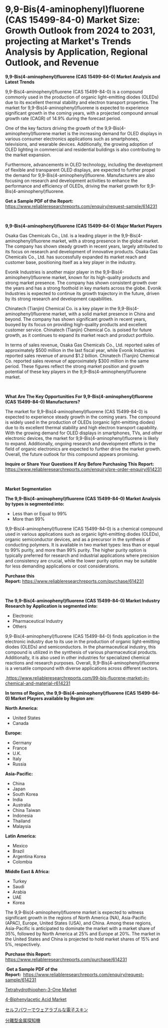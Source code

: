 <p><h1>9,9-Bis(4-aminophenyl)fluorene (CAS 15499-84-0) Market Size: Growth Outlook from 2024 to 2031, projecting at Market's Trends Analysis by Application, Regional Outlook, and Revenue</h1></p><p><strong>9,9-Bis(4-aminophenyl)fluorene (CAS 15499-84-0) Market Analysis and Latest Trends</strong></p>
<p><p>9,9-Bis(4-aminophenyl)fluorene (CAS 15499-84-0) is a compound commonly used in the production of organic light-emitting diodes (OLEDs) due to its excellent thermal stability and electron transport properties. The market for 9,9-Bis(4-aminophenyl)fluorene is expected to experience significant growth in the coming years, with a projected compound annual growth rate (CAGR) of 14.9% during the forecast period.</p><p>One of the key factors driving the growth of the 9,9-Bis(4-aminophenyl)fluorene market is the increasing demand for OLED displays in various consumer electronics applications such as smartphones, televisions, and wearable devices. Additionally, the growing adoption of OLED lighting in commercial and residential buildings is also contributing to the market expansion.</p><p>Furthermore, advancements in OLED technology, including the development of flexible and transparent OLED displays, are expected to further propel the demand for 9,9-Bis(4-aminophenyl)fluorene. Manufacturers are also focusing on research and development activities to enhance the performance and efficiency of OLEDs, driving the market growth for 9,9-Bis(4-aminophenyl)fluorene.</p></p>
<p><strong>Get a Sample PDF of the Report:&nbsp;</strong> <a href="https://www.reliableresearchreports.com/enquiry/request-sample/614231">https://www.reliableresearchreports.com/enquiry/request-sample/614231</a></p>
<p>&nbsp;</p>
<p><strong>9,9-Bis(4-aminophenyl)fluorene (CAS 15499-84-0) Major Market Players</strong></p>
<p><p>Osaka Gas Chemicals Co., Ltd. is a leading player in the 9,9-Bis(4-aminophenyl)fluorene market, with a strong presence in the global market. The company has shown steady growth in recent years, largely attributed to its focus on research and development of innovative products. Osaka Gas Chemicals Co., Ltd. has successfully expanded its market reach and customer base, positioning itself as a key player in the industry.</p><p>Evonik Industries is another major player in the 9,9-Bis(4-aminophenyl)fluorene market, known for its high-quality products and strong market presence. The company has shown consistent growth over the years and has a strong foothold in key markets across the globe. Evonik Industries is expected to continue its growth trajectory in the future, driven by its strong research and development capabilities.</p><p>Chinatech (Tianjin) Chemical Co. is a key player in the 9,9-Bis(4-aminophenyl)fluorene market, with a solid market presence in China and beyond. The company has shown significant growth in recent years, buoyed by its focus on providing high-quality products and excellent customer service. Chinatech (Tianjin) Chemical Co. is poised for future growth, as it continues to expand its market reach and product portfolio.</p><p>In terms of sales revenue, Osaka Gas Chemicals Co., Ltd. reported sales of approximately $500 million in the last fiscal year, while Evonik Industries reported sales revenue of around $1.2 billion. Chinatech (Tianjin) Chemical Co. reported sales revenue of approximately $300 million in the same period. These figures reflect the strong market position and growth potential of these key players in the 9,9-Bis(4-aminophenyl)fluorene market.</p></p>
<p>&nbsp;</p>
<p><strong>What Are The Key Opportunities For 9,9-Bis(4-aminophenyl)fluorene (CAS 15499-84-0) Manufacturers?</strong></p>
<p><p>The market for 9,9-Bis(4-aminophenyl)fluorene (CAS 15499-84-0) is expected to experience steady growth in the coming years. The compound is widely used in the production of OLEDs (organic light-emitting diodes) due to its excellent thermal stability and high electron transport capability. With the growing demand for OLED displays in smartphones, TVs, and other electronic devices, the market for 9,9-Bis(4-aminophenyl)fluorene is likely to expand. Additionally, ongoing research and development efforts in the field of organic electronics are expected to further drive the market growth. Overall, the future outlook for this compound appears promising.</p></p>
<p><strong>Inquire or Share Your Questions If Any Before Purchasing This Report:</strong> <a href="https://www.reliableresearchreports.com/enquiry/pre-order-enquiry/614231">https://www.reliableresearchreports.com/enquiry/pre-order-enquiry/614231</a></p>
<p>&nbsp;</p>
<p><strong>Market Segmentation</strong></p>
<p><strong>The 9,9-Bis(4-aminophenyl)fluorene (CAS 15499-84-0) Market Analysis by types is segmented into:</strong></p>
<p><ul><li>Less than or Equal to 99%</li><li>More than 99%</li></ul></p>
<p><p>9,9-Bis(4-aminophenyl)fluorene (CAS 15499-84-0) is a chemical compound used in various applications such as organic light-emitting diodes (OLEDs), organic semiconductor devices, and as a precursor in the synthesis of conducting polymers. It is available in two market types: less than or equal to 99% purity, and more than 99% purity. The higher purity option is typically preferred for research and industrial applications where precision and consistency are crucial, while the lower purity option may be suitable for less demanding applications or cost considerations.</p></p>
<p><strong>Purchase this Report:&nbsp;</strong><a href="https://www.reliableresearchreports.com/purchase/614231">https://www.reliableresearchreports.com/purchase/614231</a></p>
<p>&nbsp;</p>
<p><strong>The 9,9-Bis(4-aminophenyl)fluorene (CAS 15499-84-0) Market Industry Research by Application is segmented into:</strong></p>
<p><ul><li>Electronic</li><li>Pharmaceutical Industry</li><li>Others</li></ul></p>
<p><p>9,9-Bis(4-aminophenyl)fluorene (CAS 15499-84-0) finds application in the electronic industry due to its use in the production of organic light-emitting diodes (OLEDs) and semiconductors. In the pharmaceutical industry, this compound is utilized in the synthesis of various pharmaceutical products. Additionally, it is also used in other industries for specialized chemical reactions and research purposes. Overall, 9,9-Bis(4-aminophenyl)fluorene is a versatile compound with diverse applications across different sectors.</p></p>
<p><a href="https://www.reliableresearchreports.com/99-bis-fluorene-market-in-chemical-and-material-r614231">&nbsp;https://www.reliableresearchreports.com/99-bis-fluorene-market-in-chemical-and-material-r614231</a></p>
<p><strong>In terms of Region, the 9,9-Bis(4-aminophenyl)fluorene (CAS 15499-84-0) Market Players available by Region are:</strong></p>
<p>
    <p> <strong> North America: </strong>
        <ul>
            <li>United States</li>
            <li>Canada</li>
        </ul>
        </p> 
    <p> <strong> Europe: </strong>
        <ul>
            <li>Germany</li>
            <li>France</li>
            <li>U.K.</li>
            <li>Italy</li>
            <li>Russia</li>
        </ul>
        </p> 
    <p> <strong> Asia-Pacific: </strong>
        <ul>
            <li>China</li>
            <li>Japan</li>
            <li>South Korea</li>
            <li>India</li>
            <li>Australia</li>
            <li>China Taiwan</li>
            <li>Indonesia</li>
            <li>Thailand</li>
            <li>Malaysia</li>
        </ul>
        </p> 
    <p> <strong> Latin America: </strong>
        <ul>
            <li>Mexico</li>
            <li>Brazil</li>
            <li>Argentina Korea</li>
            <li>Colombia</li>
        </ul>
        </p> 
    <p> <strong> Middle East & Africa: </strong>
        <ul>
            <li>Turkey</li>
            <li>Saudi</li>
            <li>Arabia</li>
            <li>UAE</li>
            <li>Korea</li>
        </ul>
    </p>
    </p>
<p><p>The 9,9-Bis(4-aminophenyl)fluorene market is expected to witness significant growth in the regions of North America (NA), Asia-Pacific (APAC), Europe, United States (USA), and China. Among these regions, Asia-Pacific is anticipated to dominate the market with a market share of 35%, followed by North America at 25% and Europe at 20%. The market in the United States and China is projected to hold market shares of 15% and 5%, respectively.</p></p>
<p><strong>Purchase this Report: </strong><a href="https://www.reliableresearchreports.com/purchase/614231">https://www.reliableresearchreports.com/purchase/614231</a></p>
<p>&nbsp;<strong>Get a Sample PDF of the Report:&nbsp;&nbsp;</strong><a href="https://www.reliableresearchreports.com/enquiry/request-sample/614231">https://www.reliableresearchreports.com/enquiry/request-sample/614231</a></p>
<p><strong></strong></p>
<p><p><a href="https://github.com/rakibtthstu9900/Market-Research-Report-List-1/blob/main/tetrahydrothiophen-3-one-market.md">Tetrahydrothiophen-3-One Market</a></p><p><a href="https://github.com/ernidarwin455/Market-Research-Report-List-1/blob/main/4-biphenylacetic-acid-market.md">4-Biphenylacetic Acid Market</a></p><p><a href="https://github.com/tubbs463/Market-Research-Report-List-1/blob/main/7197461137028.md">セルフパワーでウェアラブルな電子スキン</a></p><p><a href="https://github.com/decker5351/Market-Research-Report-List-1/blob/main/1607730137027.md">分離型金属探知機</a></p></p>